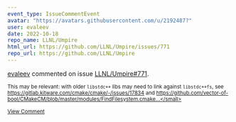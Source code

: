 ```yaml
---
event_type: IssueCommentEvent
avatar: "https://avatars.githubusercontent.com/u/2192487?"
user: evaleev
date: 2022-10-18
repo_name: LLNL/Umpire
html_url: https://github.com/LLNL/Umpire/issues/771
repo_url: https://github.com/LLNL/Umpire
---
```


<a href='https://github.com/evaleev' target='_blank'>evaleev</a> commented on issue <a href='https://github.com/LLNL/Umpire/issues/771' target='_blank'>LLNL/Umpire#771</a>.

<small>This may be relevant: with older `libstdc++` libs may need to link against `libstdc++fs`, see https://gitlab.kitware.com/cmake/cmake/-/issues/17834 and https://github.com/vector-of-bool/CMakeCM/blob/master/modules/FindFilesystem.cmake...</small>

<a href='https://github.com/LLNL/Umpire/issues/771' target='_blank'>View Comment</a>